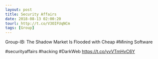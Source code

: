```yaml
---
layout: post
title: Security Affairs
date: 2018-08-13 02:00:20
tourl: http://t.co/V3OIFUqNCm
tags: [Group]
---
```

Group-IB: The Shadow Market Is Flooded with Cheap #Mining Software

#securityaffairs #hacking #DarkWeb https://t.co/yvVTmHvC6Y